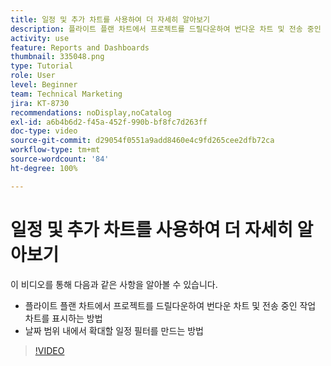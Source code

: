 ```yaml
---
title: 일정 및 추가 차트를 사용하여 더 자세히 알아보기
description: 플라이트 플랜 차트에서 프로젝트를 드릴다운하여 번다운 차트 및 전송 중인 작업 차트를 [!UICONTROL 고급 Analytics]에 표시하는 방법을 알아봅니다.
activity: use
feature: Reports and Dashboards
thumbnail: 335048.png
type: Tutorial
role: User
level: Beginner
team: Technical Marketing
jira: KT-8730
recommendations: noDisplay,noCatalog
exl-id: a6b4b6d2-f45a-452f-990b-bf8fc7d263ff
doc-type: video
source-git-commit: d29054f0551a9add8460e4c9fd265cee2dfb72ca
workflow-type: tm+mt
source-wordcount: '84'
ht-degree: 100%

---
```


# 일정 및 추가 차트를 사용하여 더 자세히 알아보기

이 비디오를 통해 다음과 같은 사항을 알아볼 수 있습니다.

* 플라이트 플랜 차트에서 프로젝트를 드릴다운하여 번다운 차트 및 전송 중인 작업 차트를 표시하는 방법
* 날짜 범위 내에서 확대할 일정 필터를 만드는 방법

>[!VIDEO](https://video.tv.adobe.com/v/335048/?quality=12&learn=on)

